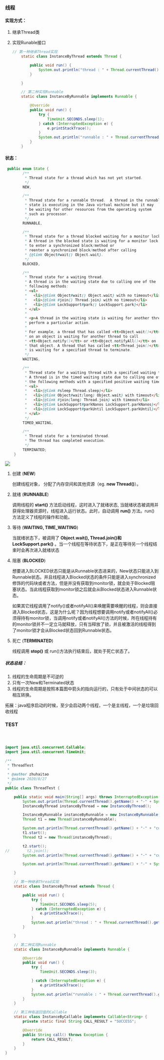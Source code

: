 ### 线程

#### 实现方式：

1. 继承Thread类

2. 实现Runable接口

   ```java
   // 第一种继承Thread实现
       static class InstanceByThread extends Thread {
   
           public void run() {
               System.out.println("thread : " + Thread.currentThread().getName() + "-" + System.currentTimeMillis());
           }
   
       }
   
       // 第二种实现Runnable
       static class InstanceByRunnable implements Runnable {
   
           @Override
           public void run() {
               try {
                   TimeUnit.SECONDS.sleep(1);
               } catch (InterruptedException e) {
                   e.printStackTrace();
               }
               System.out.println("runnable : " + Thread.currentThread().getName() + "-" + System.currentTimeMillis());
           }
       }
   ```

#### 状态：

```java
 public enum State {
        /**
         * Thread state for a thread which has not yet started.
         */
        NEW,

        /**
         * Thread state for a runnable thread.  A thread in the runnable
         * state is executing in the Java virtual machine but it may
         * be waiting for other resources from the operating system
         * such as processor.
         */
        RUNNABLE,

        /**
         * Thread state for a thread blocked waiting for a monitor lock.
         * A thread in the blocked state is waiting for a monitor lock
         * to enter a synchronized block/method or
         * reenter a synchronized block/method after calling
         * {@link Object#wait() Object.wait}.
         */
        BLOCKED,

        /**
         * Thread state for a waiting thread.
         * A thread is in the waiting state due to calling one of the
         * following methods:
         * <ul>
         *   <li>{@link Object#wait() Object.wait} with no timeout</li>
         *   <li>{@link #join() Thread.join} with no timeout</li>
         *   <li>{@link LockSupport#park() LockSupport.park}</li>
         * </ul>
         *
         * <p>A thread in the waiting state is waiting for another thread to
         * perform a particular action.
         *
         * For example, a thread that has called <tt>Object.wait()</tt>
         * on an object is waiting for another thread to call
         * <tt>Object.notify()</tt> or <tt>Object.notifyAll()</tt> on
         * that object. A thread that has called <tt>Thread.join()</tt>
         * is waiting for a specified thread to terminate.
         */
        WAITING,

        /**
         * Thread state for a waiting thread with a specified waiting time.
         * A thread is in the timed waiting state due to calling one of
         * the following methods with a specified positive waiting time:
         * <ul>
         *   <li>{@link #sleep Thread.sleep}</li>
         *   <li>{@link Object#wait(long) Object.wait} with timeout</li>
         *   <li>{@link #join(long) Thread.join} with timeout</li>
         *   <li>{@link LockSupport#parkNanos LockSupport.parkNanos}</li>
         *   <li>{@link LockSupport#parkUntil LockSupport.parkUntil}</li>
         * </ul>
         */
        TIMED_WAITING,

        /**
         * Thread state for a terminated thread.
         * The thread has completed execution.
         */
        TERMINATED;
    }
```

![](https://raw.githubusercontent.com/RoyJuy/imags/master/img/20200828142717.png)

1. 创建  (**NEW**)

   创建线程对象， 分配了内存空间和其他资源（eg.  **new Thread()**）。

2. 就绪  (**RUNNABLE**)

   调用线程的 **start()** 方法启动线程，这时进入了就绪状态, 当就绪状态被调用并获得处理器资源时，线程进入运行状态。此时，自动调用 **run()** 方法。run() 方法定义了线程的操作和功能。

3. 等待  (**WAITING, TIME_WAITING**)

   当就绪状态下，被调用了 **Object.wait(), Thread.join()和LockSupport.park()** 。当一个线程在等待状态下，是正在等待另一个线程结束时会再次进入就绪状态

4. 阻塞 (**BLOCKED**)

   想要进入BLOCKED状态只能是从Runnable状态进来的，New状态只能进入到Runnable状态。并且线程进入Blocked状态的条件只能是进入synchronized修饰的代码块或者方法，但是并没有获取到monitor锁，就会处于Blocked阻塞状态。当此线程获取到monitor锁之后就会从Blocked状态进入Runnable状态。

   如果其它线程调用了notify()或者notifyAll()来唤醒需要唤醒的线程，则会直接进入Blocked状态，这是为什么呢？因为线程想要调用notify或者notifyAll()必须得持有monitor锁，当调用notify或者notifyAll()方法的时候，所在线程持有的monitor锁并不一定立马就释放，只有当释放了锁，并且被激活的线程得到了monitor锁才会从Blocked状态回到Runnable状态。

5. 死亡 (**TERMINATED**)

   线程调用 **stop()** 或 run()方法执行结束后，就处于死亡状态了。

##### 状态总结：

1. 线程的生命周期是不可逆的
2. 只有一次New和Terminated状态
3. 线程的生命周期是按照本篇图中箭头的指向运行的，只有处于中间状态的可以相互转换。

拓展：java程序启动的时候，至少会启动两个线程，一个是主线程，一个是垃圾回收线程



### TEST

```java



import java.util.concurrent.Callable;
import java.util.concurrent.TimeUnit;

/**
 * ThreadTest
 *
 * @author zhuhaitao
 * @since 2020/8/27
 */
public class ThreadTest {

    public static void main(String[] args) throws InterruptedException {
        System.out.println(Thread.currentThread().getName() + "-" + System.currentTimeMillis() + "-" + "start");
        InstanceByThread instanceByThread = new InstanceByThread();

        InstanceByRunnable instanceByRunnable = new InstanceByRunnable();
        Thread t1 = new Thread(instanceByRunnable);

        System.out.println(Thread.currentThread().getName() + "-" + "current thread state : " + Thread.currentThread().getState());
        t1.start();
        Thread t2 = new Thread(instanceByThread);

        t2.start();
//        t2.join();
        System.out.println(Thread.currentThread().getName() + "-" + "current thread state : " + Thread.currentThread().getState());

        System.out.println(Thread.currentThread().getName() + "-" + System.currentTimeMillis() + "-" + "end");

    }

    // 第一种继承Thread实现
    static class InstanceByThread extends Thread {

        public void run() {
            try {
                TimeUnit.SECONDS.sleep(5);
            } catch (InterruptedException e) {
                e.printStackTrace();
            }
            System.out.println("thread : " + Thread.currentThread().getName() + "-" + System.currentTimeMillis());
        }

    }

    // 第二种实现Runnable
    static class InstanceByRunnable implements Runnable {

        @Override
        public void run() {
            try {
                TimeUnit.SECONDS.sleep(3);

            } catch (InterruptedException e) {
                e.printStackTrace();
            }
            System.out.println("runnable : " + Thread.currentThread().getName() + "-" + System.currentTimeMillis());
        }
    }

    // 第三种有返回值的Callable
    static class InstanceByCallable implements Callable<String> {
        private static final String CALL_RESULT = "SUCCESS";

        @Override
        public String call() throws Exception {
            return CALL_RESULT;
        }
    }
}

```

